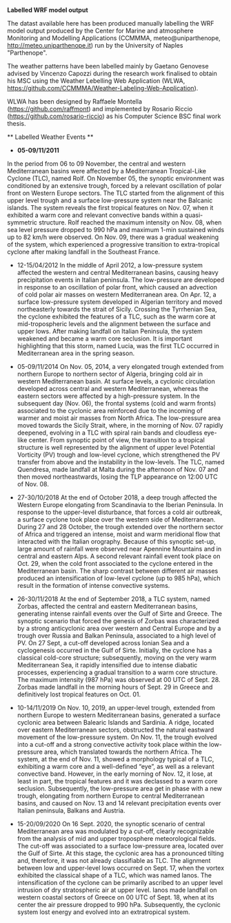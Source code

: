 **Labelled WRF model output**

The datast available here has been produced manually labelling the WRF model output produced by the Center for Marine and atmosphere Monitoring and Modelling Applications (CCMMMA, meteo@uniparthenope, http://meteo.uniparthenope.it) run by the University of Naples "Parthenope".

The weather patterns have been labelled mainly by Gaetano Genovese advised by Vincenzo Capozzi during the research work finalised to obtain his MSC using the Weather Lebelling Web Application (WLWA, https://github.com/CCMMMA/Weather-Labeling-Web-Application).

WLWA has been designed by Raffaele Montella (https://github.com/raffmont) and implemented by Rosario Riccio (https://github.com/rosario-riccio) as his Computer Science BSC final work thesis.

** Labelled Weather Events **

* **05-09/11/2011**

In the period from 06 to 09 November, the central and western Mediterranean basins were affected by a Mediterranean Tropical-Like Cyclone (TLC), named Rolf. On November 05, the synoptic environment was conditioned by an extensive trough, forced by a relevant oscillation of polar front on Western Europe sectors. The TLC started from the alignment of this upper level trough and a surface low-pressure system near the Balcanic islands. The system reveals the first tropical features on Nov. 07, when it exhibited a warm core and relevant convective bands within a quasi-symmetric structure. Rolf reached the maximum intensity on Nov. 08, when sea level pressure dropped to 990 hPa and maximum 1-min sustained winds up to 82 km/h were observed. On Nov. 09, there was a gradual weakening of the system, which experienced a progressive transition to extra-tropical cyclone after making landfall in the Southeast France. 

* 12-15/04/2012
In the middle of April 2012, a low-pressure system affected the western and central Mediterranean basins, causing heavy precipitation events in Italian peninsula. The low-pressure are developed in response to an oscillation of polar front, which caused an advection of cold polar air masses on western Mediterranean area. On Apr. 12, a surface low-pressure system developed in Algerian territory and moved northeasterly towards the strait of Sicily. Crossing the Tyrrhenian Sea, the cyclone exhibited the features of a TLC, such as the warm core at mid-tropospheric levels and the alignment between the surface and upper lows. After making landfall on Italian Peninsula, the system weakened and became a warm core seclusion. It is important highlighting that this storm, named Lucia, was the first TLC occurred in Mediterranean area in the spring season.  

* 05-09/11/2014
On Nov. 05, 2014, a very elongated trough extended from northern Europe to northern sector of Algeria, bringing cold air in western Mediterranean basin. At surface levels, a cyclonic circulation developed across central and western Mediterranean, whereas the eastern sectors were affected by a high-pressure system. In the subsequent day (Nov. 06), the frontal systems (cold and warm fronts) associated to the cyclonic area reinforced due to the incoming of warmer and moist air masses from North Africa. The low-pressure area moved towards the Sicily Strait, where, in the morning of Nov. 07 rapidly deepened, evolving in a TLC with spiral rain bands and cloudless eye-like center. From synoptic point of view, the transition to a tropical structure is well represented by the alignment of upper level Potential Vorticity (PV) trough and low-level cyclone, which strengthened the PV transfer from above and the instability in the low-levels. The TLC, named Quendresa, made landfall at Malta during the afternoon of Nov. 07 and then moved northeastwards, losing the TLP appearance on 12:00 UTC of Nov. 08.

* 27-30/10/2018
At the end of October 2018, a deep trough affected the Western Europe elongating from Scandinavia to the Iberian Peninsula. In response to the upper-level disturbance, that forces a cold air outbreak, a surface cyclone took place over the western side of Mediterranean. During 27 and 28 October, the trough extended over the northern sector of Africa and triggered an intense, moist and warm meridional flow that interacted with the Italian orography. Because of this synoptic set-up, large amount of rainfall were observed near Apennine Mountains and in central and eastern Alps. A second relevant rainfall event took place on Oct. 29, when the cold front associated to the cyclone entered in the Mediterranean basin. The sharp contrast between different air masses produced an intensification of low-level cyclone (up to 985 hPa), which result in the formation of intense convective systems.   


* 26-30/11/2018
At the end of September 2018, a TLC system, named Zorbas, affected the central and eastern Mediterranean basins, generating intense rainfall events over the Gulf of Sirte and Greece. The synoptic scenario that forced the genesis of Zorbas was characterized by a strong anticyclonic area over western and Central Europe and by a trough over Russia and Balkan Peninsula, associated to a high level of PV. On 27 Sept, a cut-off developed across Ionian Sea and a cyclogenesis occurred in the Gulf of Sirte. Initially, the cyclone has a classical cold-core structure; subsequently, moving on the very warm Mediterranean Sea, it rapidly intensified due to intense diabatic processes, experiencing a gradual transition to a warm core structure. The maximum intensity (987 hPa) was observed at 00 UTC of Sept. 28. Zorbas made landfall in the morning hours of Sept. 29 in Greece and definitively lost tropical features on Oct. 01. 

* 10-14/11/2019
On Nov. 10, 2019, an upper-level trough, extended from northern Europe to western Mediterranean basins, generated a surface cyclonic area between Balearic Islands and Sardinia. A ridge, located over eastern Mediterranean sectors, obstructed the natural eastward movement of the low-pressure system. On Nov. 11, the trough evolved into a cut-off and a strong convective activity took place within the low-pressure area, which translated towards the northern Africa. The system, at the end of Nov. 11, showed a morphology typical of a TLC, exhibiting a warm core and a well-defined “eye”, as well as a relevant convective band. However, in the early morning of Nov. 12, it lose, at least in part, the tropical features and it was declassed to a warm core seclusion. Subsequently, the low-pressure area get in phase with a new trough, elongating from northern Europe to central Mediterranean basins, and caused on Nov. 13 and 14 relevant precipitation events over Italian peninsula, Balkans and Austria.  

* 15-20/09/2020
On 16 Sept. 2020, the synoptic scenario of central Mediterranean area was modulated by a cut-off, clearly recognizable from the analysis of mid and upper troposphere meteorological fields. The cut-off was associated to a surface low-pressure area, located over the Gulf of Sirte. At this stage, the cyclonic area has a pronounced tilting and, therefore, it was not already classifiable as TLC. The alignment between low and upper-level lows occurred on Sept. 17, when the vortex exhibited the classical shape of a TLC, which was named Ianos. The intensification of the cyclone can be primarily ascribed to an upper level intrusion of dry stratospheric air at upper level. Ianos made landfall on western coastal sectors of Greece on 00 UTC of Sept. 18, when at its center the air pressure dropped to 990 hPa. Subsequently, the cyclonic system lost energy and evolved into an extratropical system.  
